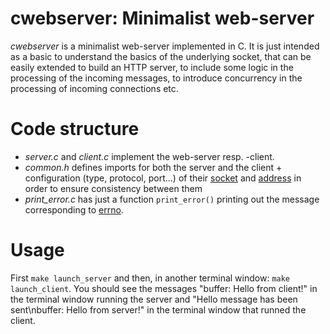 # cwebserver: Minimalist web-server
*cwebserver* is a minimalist web-server implemented in C. It is just intended
as a basic to understand the basics of the underlying socket, that can be
easily extended to build an HTTP server, to include some logic in the
processing of the incoming messages, to introduce concurrency in the processing
of incoming connections etc.

# Code structure
- *server.c* and *client.c* implement the web-server resp. -client.
- *common.h* defines imports for both the server and the client + configuration
  (type, protocol, port...) of their
  [socket](https://man7.org/linux/man-pages/man7/socket.7.html) and [address](https://man7.org/linux/man-pages/man7/ip.7.html) in order to ensure 
  consistency between them
- *print_error.c* has just a function `print_error()` printing out the message
  corresponding to [errno](https://man7.org/linux/man-pages/man3/errno.3.html).

# Usage
First `make launch_server` and then, in another terminal window: `make
launch_client`. You should see the messages "buffer: Hello from client!" in the
terminal window running the server and "Hello message has been sent\nbuffer: Hello from server!" in the terminal window that runned the client.
